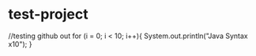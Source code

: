 # test-project
//testing github out
for (i = 0; i < 10; i++){
  System.out.println("Java Syntax x10");
}
